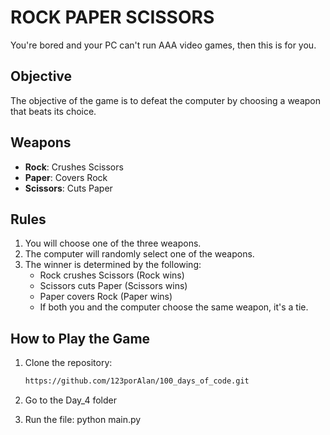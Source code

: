 # ROCK PAPER SCISSORS
You're bored and your PC can't run AAA video games, then this is for you.

## Objective
The objective of the game is to defeat the computer by choosing a weapon that beats its choice.

## Weapons
- **Rock**: Crushes Scissors
- **Paper**: Covers Rock
- **Scissors**: Cuts Paper

## Rules
1. You will choose one of the three weapons.
2. The computer will randomly select one of the weapons.
3. The winner is determined by the following:
   - Rock crushes Scissors (Rock wins)
   - Scissors cuts Paper (Scissors wins)
   - Paper covers Rock (Paper wins)
   - If both you and the computer choose the same weapon, it's a tie.


## How to Play the Game
1. Clone the repository:

   ```bash
   https://github.com/123porAlan/100_days_of_code.git
2. Go to the Day_4 folder
3. Run the file: python main.py

